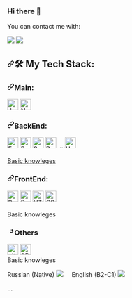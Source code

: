 ### Hi there 👋
You can contact me with:
<p dir="auto">
 <a name="user-content-telegram" href="https://t.me/Gabishevich" rel="nofollow">
   <img src="https://camo.githubusercontent.com/19b33fac7740d862a68b2633007c886688437bf7a2aad11872f1a2ca82745213/68747470733a2f2f696d672e69636f6e73382e636f6d2f636f6c6f722f34382f3030303030302f74656c656772616d2d6170702d2d76332e706e67" data-canonical-src="https://img.icons8.com/color/48/000000/telegram-app--v3.png" style="max-width: 100%;"></a>
 <a name="user-content-gmail" href="mailto:ilyaprgrmist@gmail.com"> <img src="https://camo.githubusercontent.com/e260052d80402ee1c3c47c1663259d0d952556860eec8eee4118a46b506f43a3/68747470733a2f2f696d672e69636f6e73382e636f6d2f636f6c6f722f34382f3030303030302f676d61696c2d6e65772e706e67" data-canonical-src="https://img.icons8.com/color/48/000000/gmail-new.png" style="max-width: 100%;"></a><br></p>
 <h2 dir="auto"><a id="user-content--my-tech-stack" class="anchor" aria-hidden="true" href="#-my-tech-stack"><svg class="octicon octicon-link" viewBox="0 0 16 16" version="1.1" width="16" height="16" aria-hidden="true"><path fill-rule="evenodd" d="M7.775 3.275a.75.75 0 001.06 1.06l1.25-1.25a2 2 0 112.83 2.83l-2.5 2.5a2 2 0 01-2.83 0 .75.75 0 00-1.06 1.06 3.5 3.5 0 004.95 0l2.5-2.5a3.5 3.5 0 00-4.95-4.95l-1.25 1.25zm-4.69 9.64a2 2 0 010-2.83l2.5-2.5a2 2 0 012.83 0 .75.75 0 001.06-1.06 3.5 3.5 0 00-4.95 0l-2.5 2.5a3.5 3.5 0 004.95 4.95l1.25-1.25a.75.75 0 00-1.06-1.06l-1.25 1.25a2 2 0 01-2.83 0z"></path></svg></a><g-emoji class="g-emoji" alias="hammer_and_wrench" fallback-src="https://github.githubassets.com/images/icons/emoji/unicode/1f6e0.png">🛠</g-emoji> My Tech Stack:</h2>
 <h3 dir="auto"><a id="user-content-main" class="anchor" aria-hidden="true" href="#main"><svg class="octicon octicon-link" viewBox="0 0 16 16" version="1.1" width="16" height="16" aria-hidden="true"><path fill-rule="evenodd" d="M7.775 3.275a.75.75 0 001.06 1.06l1.25-1.25a2 2 0 112.83 2.83l-2.5 2.5a2 2 0 01-2.83 0 .75.75 0 00-1.06 1.06 3.5 3.5 0 004.95 0l2.5-2.5a3.5 3.5 0 00-4.95-4.95l-1.25 1.25zm-4.69 9.64a2 2 0 010-2.83l2.5-2.5a2 2 0 012.83 0 .75.75 0 001.06-1.06 3.5 3.5 0 00-4.95 0l-2.5 2.5a3.5 3.5 0 004.95 4.95l1.25-1.25a.75.75 0 00-1.06-1.06l-1.25 1.25a2 2 0 01-2.83 0z"></path></svg></a>Main:</h3>
 <p dir="auto"><a name="user-content-learning-now"></a>
<a target="_blank" rel="noopener noreferrer" href="https://camo.githubusercontent.com/6f6990a311bb84dff8a426a5686eafc1986184c3b1066580fe36a9b0a0377d26/68747470733a2f2f696d672e736869656c64732e696f2f62616467652f4a6176615363726970742d3238324333343f6c6f676f3d6a617661736372697074266c6f676f436f6c6f723d463744463145"><img src="https://camo.githubusercontent.com/6f6990a311bb84dff8a426a5686eafc1986184c3b1066580fe36a9b0a0377d26/68747470733a2f2f696d672e736869656c64732e696f2f62616467652f4a6176615363726970742d3238324333343f6c6f676f3d6a617661736372697074266c6f676f436f6c6f723d463744463145" alt="JavaScript logo" title="JavaScript" height="25" data-canonical-src="https://img.shields.io/badge/JavaScript-282C34?logo=javascript&amp;logoColor=F7DF1E" style="max-width: 100%;"></a>
<a target="_blank" rel="noopener noreferrer" href="https://camo.githubusercontent.com/d7acbbe6bd9702a2a1507f74de23919e5c1a5f9373c7b7cb94fb4074f42d1a9c/68747470733a2f2f696d672e736869656c64732e696f2f62616467652f4e6f64652e6a732d3238324333343f6c6f676f3d6e6f64652e6a73266c6f676f436f6c6f723d333339393333"><img src="https://camo.githubusercontent.com/d7acbbe6bd9702a2a1507f74de23919e5c1a5f9373c7b7cb94fb4074f42d1a9c/68747470733a2f2f696d672e736869656c64732e696f2f62616467652f4e6f64652e6a732d3238324333343f6c6f676f3d6e6f64652e6a73266c6f676f436f6c6f723d333339393333" alt="Node.js logo" title="Node.js" height="25" data-canonical-src="https://img.shields.io/badge/Node.js-282C34?logo=node.js&amp;logoColor=339933" style="max-width: 100%;"></a></p>
<h3 dir="auto"><a id="user-content-backend" class="anchor" aria-hidden="true" href="#backend"><svg class="octicon octicon-link" viewBox="0 0 16 16" version="1.1" width="16" height="16" aria-hidden="true"><path fill-rule="evenodd" d="M7.775 3.275a.75.75 0 001.061.06l1.25-1.25a2 2 0 112.83 2.83l-2.5 2.5a2 2 0 01-2.83 0 .75.75 0 00-1.06 1.06 3.5 3.5 0 004.95 0l2.5-2.5a3.5 3.5 0 00-4.95-4.95l-1.25 1.25zm-4.69 9.64a2 2 0 010-2.83l2.5-2.5a2 2 0 012.83 0 .75.75 0 001.06-1.06 3.5 3.5 0 00-4.95 0l-2.5 2.5a3.5 3.5 0 004.95 4.95l1.25-1.25a.75.75 0 00-1.06-1.06l-1.25 1.25a2 2 0 01-2.83 0z"></path></svg></a>BackEnd:</h3>
<p dir="auto"><a name="user-content-learning-now"></a>
<a target="_blank" rel="noopener noreferrer" href="https://camo.githubusercontent.com/6398a3df3115b35887a2879b30cc2530f98f7267748fdee85812cb7cf5b9d3b0/68747470733a2f2f696d672e736869656c64732e696f2f62616467652f457870726573732d3238324333343f6c6f676f3d65787072657373266c6f676f436f6c6f723d464646464646"><img src="https://camo.githubusercontent.com/6398a3df3115b35887a2879b30cc2530f98f7267748fdee85812cb7cf5b9d3b0/68747470733a2f2f696d672e736869656c64732e696f2f62616467652f457870726573732d3238324333343f6c6f676f3d65787072657373266c6f676f436f6c6f723d464646464646" alt="Express.js logo" title="Express.js" height="25" data-canonical-src="https://img.shields.io/badge/Express-282C34?logo=express&amp;logoColor=FFFFFF" style="max-width: 100%;"></a>
<a target="_blank" rel="noopener noreferrer" href="https://camo.githubusercontent.com/5071fe8382858455fd4f63d17e25840501535cd05bb2461fb4eabb8c59792a16/68747470733a2f2f696d672e736869656c64732e696f2f62616467652f506f737467726553514c2d3238324333343f6c6f676f3d706f737467726573716c266c6f676f436f6c6f723d453130303938"><img src="https://camo.githubusercontent.com/5071fe8382858455fd4f63d17e25840501535cd05bb2461fb4eabb8c59792a16/68747470733a2f2f696d672e736869656c64732e696f2f62616467652f506f737467726553514c2d3238324333343f6c6f676f3d706f737467726573716c266c6f676f436f6c6f723d453130303938" alt="PostgreSQL logo" title="PostgreSQL" height="25" data-canonical-src="https://img.shields.io/badge/PostgreSQL-282C34?logo=postgresql&amp;logoColor=E10098" style="max-width: 100%;"></a>
<a target="_blank" rel="noopener noreferrer" href="https://camo.githubusercontent.com/72ff61a6ba4108ca3fa773c46b7b1068c81de480cd317cab5d74996deeb0e4ba/68747470733a2f2f696d672e736869656c64732e696f2f62616467652f53657175656c697a652d3238324333343f6c6f676f3d73657175656c697a65266c6f676f436f6c6f723d453130303938"><img src="https://camo.githubusercontent.com/72ff61a6ba4108ca3fa773c46b7b1068c81de480cd317cab5d74996deeb0e4ba/68747470733a2f2f696d672e736869656c64732e696f2f62616467652f53657175656c697a652d3238324333343f6c6f676f3d73657175656c697a65266c6f676f436f6c6f723d453130303938" alt="Sequelize logo" title="Sequelize" height="25" data-canonical-src="https://img.shields.io/badge/Sequelize-282C34?logo=sequelize&amp;logoColor=E10098" style="max-width: 100%;"></a>
<a target="_blank" rel="noopener noreferrer" href="https://camo.githubusercontent.com/8a06461c960a7adfafe0889f6ce53069c6886a0664898f3c7a0668b8084ec74b/68747470733a2f2f696d672e736869656c64732e696f2f62616467652f446f636b65722d3238324333343f6c6f676f3d646f636b6572266c6f676f436f6c6f723d453130303938"><img src="https://camo.githubusercontent.com/8a06461c960a7adfafe0889f6ce53069c6886a0664898f3c7a0668b8084ec74b/68747470733a2f2f696d672e736869656c64732e696f2f62616467652f446f636b65722d3238324333343f6c6f676f3d646f636b6572266c6f676f436f6c6f723d453130303938" alt="Docker logo" title="Docker" height="25" data-canonical-src="https://img.shields.io/badge/Docker-282C34?logo=docker&amp;logoColor=E10098" style="max-width: 100%;"></a>&nbsp;&nbsp;...<a target="_blank" rel="noopener noreferrer" href="https://camo.githubusercontent.com/49deda029124dd3d995db3ff623a013d579c9779416a6e227c535f8aa2a5b669/68747470733a2f2f7374796c65732e7265646469746d656469612e636f6d2f74355f32743669632f7374796c65732f636f6d6d756e69747949636f6e5f67616e6a6632347377336635312e6a7067"><img src="https://camo.githubusercontent.com/49deda029124dd3d995db3ff623a013d579c9779416a6e227c535f8aa2a5b669/68747470733a2f2f7374796c65732e7265646469746d656469612e636f6d2f74355f32743669632f7374796c65732f636f6d6d756e69747949636f6e5f67616e6a6632347377336635312e6a7067" alt="Heroku logo" title="Heroku" height="25" data-canonical-src="https://styles.redditmedia.com/t5_2t6ic/styles

/communityIcon_ganjf24sw3f51.jpg" style="max-width: 100%;"></a><br><br>
<span>Basic knowleges</span></p>
<h3 dir="auto"><a id="user-content-frontend" class="anchor" aria-hidden="true" href="#frontend"><svg class="octicon octicon-link" viewBox="0 0 16 16" version="1.1" width="16" height="16" aria-hidden="true"><path fill-rule="evenodd" d="M7.775 3.275a.75.75 0 001.06 1.06l1.25-1.25a2 2 0 112.83 2.83l-2.5 2.5a2 2 0 01-2.83 0 .75.75 0 00-1.06 1.06 3.5 3.5 0 004.95 0l2.5-2.5a3.5 3.5 0 00-4.95-4.95l-1.25 1.25zm-4.69 9.64a2 2 0 010-2.83l2.5-2.5a2 2 0 012.83 0 .75.75 0 001.06-1.06 3.5 3.5 0 00-4.95 0l-2.5 2.5a3.5 3.5 0 004.95 4.95l1.25-1.25a.75.75 0 00-1.06-1.06l-1.25 1.25a2 2 0 01-2.83 0z"></path></svg></a>FrontEnd:</h3>
<p dir="auto"><a name="user-content-learning-now"></a>
<a target="_blank" rel="noopener noreferrer" href="https://camo.githubusercontent.com/d8a38a3da1b8512af061dec74f1d6613a8f3fa39c5f20179103c28196e8a56da/68747470733a2f2f696d672e736869656c64732e696f2f62616467652f52656163742d3238324333343f6c6f676f3d7265616374266c6f676f436f6c6f723d363144414642"><img src="https://camo.githubusercontent.com/d8a38a3da1b8512af061dec74f1d6613a8f3fa39c5f20179103c28196e8a56da/68747470733a2f2f696d672e736869656c64732e696f2f62616467652f52656163742d3238324333343f6c6f676f3d7265616374266c6f676f436f6c6f723d363144414642" alt="React Native logo" title="React" height="25" data-canonical-src="https://img.shields.io/badge/React-282C34?logo=react&amp;logoColor=61DAFB" style="max-width: 100%;"></a>
<a target="_blank" rel="noopener noreferrer" href="https://camo.githubusercontent.com/8bd00d6b505efba0531823908e2b7c6696402cc11a61e8e721d20e0ce58d749e/68747470733a2f2f696d672e736869656c64732e696f2f62616467652f5265647578285468756e6b2f53616761292d3238324333343f6c6f676f3d7265647578266c6f676f436f6c6f723d373634414243"><img src="https://camo.githubusercontent.com/8bd00d6b505efba0531823908e2b7c6696402cc11a61e8e721d20e0ce58d749e/68747470733a2f2f696d672e736869656c64732e696f2f62616467652f5265647578285468756e6b2f53616761292d3238324333343f6c6f676f3d7265647578266c6f676f436f6c6f723d373634414243" alt="Redux logo" title="Redux" height="25" data-canonical-src="https://img.shields.io/badge/Redux(Thunk/Saga)-282C34?logo=redux&amp;logoColor=764ABC" style="max-width: 100%;"></a>
<a target="_blank" rel="noopener noreferrer" href="https://camo.githubusercontent.com/abcb2d8365dc291062b0a73ef91f79cb6477ceec8bbeffe915e0a05745990590/68747470733a2f2f696d672e736869656c64732e696f2f62616467652f48544d4c352d3238324333343f6c6f676f3d68746d6c35266c6f676f436f6c6f723d453334463236"><img src="https://camo.githubusercontent.com/abcb2d8365dc291062b0a73ef91f79cb6477ceec8bbeffe915e0a05745990590/68747470733a2f2f696d672e736869656c64732e696f2f62616467652f48544d4c352d3238324333343f6c6f676f3d68746d6c35266c6f676f436f6c6f723d453334463236" alt="HTML5 logo" title="HTML5" height="25" data-canonical-src="https://img.shields.io/badge/HTML5-282C34?logo=html5&amp;logoColor=E34F26" style="max-width: 100%;"></a>
<a target="_blank" rel="noopener noreferrer" href="https://camo.githubusercontent.com/1d372ce1dd004b42242a105c8881a869738e4604097976354aeced3322f93bbd/68747470733a2f2f696d672e736869656c64732e696f2f62616467652f435353332d3238324333343f6c6f676f3d63737333266c6f676f436f6c6f723d313537324236"><img src="https://camo.githubusercontent.com/1d372ce1dd004b42242a105c8881a869738e4604097976354aeced3322f93bbd/68747470733a2f2f696d672e736869656c64732e696f2f62616467652f435353332d3238324333343f6c6f676f3d63737333266c6f676f436f6c6f723d313537324236" alt="CSS3 logo" title="CSS3" height="25" data-canonical-src="https://img.shields.io/badge/CSS3-282C34?logo=css3&amp;logoColor=1572B6" style="max-width: 100%;"></a><br><br>
<span>Basic knowleges</span></p>
<h3 dir="auto"><a id="user-content-others" class="anchor" aria-hidden="true" href="#others"><svg class="octicon octicon-link" viewBox="0 0 16 16" version="1.1" width="16" height="16" aria-hidden="true"><path fill-rule="evenodd" d="M7.775 3.275a.75.75 0 001.06 1.06l1.25-1.25a2 2 0 112.83 2.83l-2.5 2.5a2 2 0 01-2.83 0 .75.75 0 00-1.06 1.06 3.5 3.5 0 004.95 0l2.5-2.5a3.5 3.5 0 00-4.95

-4.95l-1.25 1.25zm-4.69 9.64a2 2 0 010-2.83l2.5-2.5a2 2 0 012.83 0 .75.75 0 001.06-1.06 3.5 3.5 0 00-4.95 0l-2.5 2.5a3.5 3.5 0 004.95 4.95l1.25-1.25a.75.75 0 00-1.06-1.06l-1.25 1.25a2 2 0 01-2.83 0z"></path></svg></a>Others</h3>
<p dir="auto"><a name="user-content-learning-now"></a>
<a target="_blank" rel="noopener noreferrer" href="https://camo.githubusercontent.com/6872de59dac86ded0a8d5d2beb0cb20b0a9cd7e2bbd578493baa084ad5aa2700/68747470733a2f2f696d672e736869656c64732e696f2f62616467652f6769742d3238324333343f6c6f676f3d676974266c6f676f436f6c6f723d463035303332"><img src="https://camo.githubusercontent.com/6872de59dac86ded0a8d5d2beb0cb20b0a9cd7e2bbd578493baa084ad5aa2700/68747470733a2f2f696d672e736869656c64732e696f2f62616467652f6769742d3238324333343f6c6f676f3d676974266c6f676f436f6c6f723d463035303332" alt="git logo" title="git" height="25" data-canonical-src="https://img.shields.io/badge/git-282C34?logo=git&amp;logoColor=F05032" style="max-width: 100%;"></a>
<a target="_blank" rel="noopener noreferrer" href="https://camo.githubusercontent.com/3ee213c95fc0c7e8e9a1b5edf60e40deff154e0f0e6bb6abcecd623ed35bdaa7/68747470733a2f2f696d672e736869656c64732e696f2f62616467652f4150492d3238324333343f6c6f676f3d617069266c6f676f436f6c6f723d453130303938"><img src="https://camo.githubusercontent.com/3ee213c95fc0c7e8e9a1b5edf60e40deff154e0f0e6bb6abcecd623ed35bdaa7/68747470733a2f2f696d672e736869656c64732e696f2f62616467652f4150492d3238324333343f6c6f676f3d617069266c6f676f436f6c6f723d453130303938" alt="API logo" title="API" height="25" data-canonical-src="https://img.shields.io/badge/API-282C34?logo=api&amp;logoColor=E10098" style="max-width: 100%;"></a><br>
<span>Basic knowleges</span></p>
<p dir="auto"><span>Russian (Native) <a target="_blank" rel="noopener noreferrer" href="https://camo.githubusercontent.com/e2db8ea38f24c08786a17eca3cae27b0e17d1dda6aaac16c4d32ab456b0d2e86/68747470733a2f2f696d672e69636f6e73382e636f6d2f656d6f6a692f34382f3030303030302f7275737369612d656d6f6a692e706e67"><img src="https://camo.githubusercontent.com/e2db8ea38f24c08786a17eca3cae27b0e17d1dda6aaac16c4d32ab456b0d2e86/68747470733a2f2f696d672e69636f6e73382e636f6d2f656d6f6a692f34382f3030303030302f7275737369612d656d6f6a692e706e67" data-canonical-src="https://img.icons8.com/emoji/48/000000/russia-emoji.png" style="max-width: 100%;"></a></span>&nbsp;&nbsp;&nbsp;&nbsp;
<span>English (B2-C1) <a target="_blank" rel="noopener noreferrer" href="https://camo.githubusercontent.com/6b391f081b9ac579ad0ff03a617d4526f4af3df039561c161d9b667499bbc65f/68747470733a2f2f696d672e69636f6e73382e636f6d2f656d6f6a692f34382f3030303030302f756e697465642d6b696e67646f6d2d656d6f6a692e706e67"><img src="https://camo.githubusercontent.com/6b391f081b9ac579ad0ff03a617d4526f4af3df039561c161d9b667499bbc65f/68747470733a2f2f696d672e69636f6e73382e636f6d2f656d6f6a692f34382f3030303030302f756e697465642d6b696e67646f6d2d656d6f6a692e706e67" data-canonical-src="https://img.icons8.com/emoji/48/000000/united-kingdom-emoji.png" style="max-width: 100%;"></a></span></p>
...


<!--
**KolesnikovP/KolesnikovP** is a ✨ _special_ ✨ repository because its `README.md` (this file) appears on your GitHub profile.

Here are some ideas to get you started:

- 🔭 I’m currently working on ...
- 🌱 I’m currently learning ...
- 👯 I’m looking to collaborate on ...
- 🤔 I’m looking for help with ...
- 💬 Ask me about ...
- 📫 How to reach me: ...
- 😄 Pronouns: ...
- ⚡ Fun fact: ...
-->
